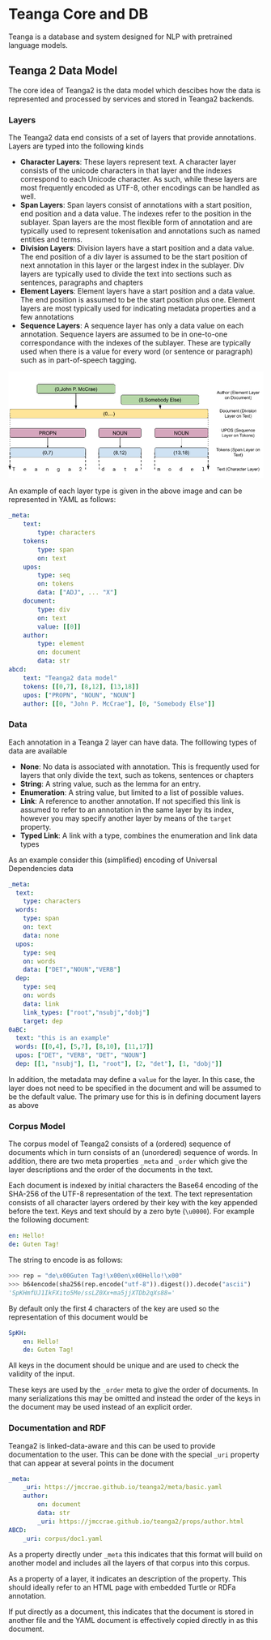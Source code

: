# Teanga Core and DB

Teanga is a database and system designed for NLP with pretrained language
models.

## Teanga 2 Data Model

The core idea of Teanga2 is the data model which descibes how the data is 
represented and processed by services and stored in Teanga2 backends.

### Layers

The Teanga2 data end consists of a set of layers that provide annotations.
Layers are typed into the following kinds

* **Character Layers**: These layers represent text. A character layer consists
of the unicode characters in that layer and the indexes correspond to each
Unicode character. As such, while these layers are most frequently encoded as 
UTF-8, other encodings can be handled as well.
* **Span Layers**: Span layers consist of annotations with a start position,
end position and a data value. The indexes refer to the position in the 
sublayer. Span layers are the most flexible form of annotation and are typically
used to represent tokenisation and annotations such as named entities and terms.
* **Division Layers**: Division layers have a start position and a data value. The end 
position of a div layer is assumed to be the start position of next annotation
in this layer or the largest index in the sublayer. Div layers are typically 
used to divide the text into sections such as sentences, paragraphs and chapters
* **Element Layers**: Element layers have a start position and a data value. The
end position is assumed to be the start position plus one. Element layers are 
most typically used for indicating metadata properties and a few annotations
* **Sequence Layers**: A sequence layer has only a data value on each annotation.
Sequence layers are assumed to be in one-to-one correspondance with the indexes
of the sublayer. These are typically used when there is a value for every 
word (or sentence or paragraph) such as in part-of-speech tagging.

![Examples of Teanga 2 Image Types](docs/img/Teanga_2_Layer_Types.png)

An example of each layer type is given in the above image and can be represented
in YAML as follows:

```yaml
_meta:
    text:
        type: characters
    tokens:
        type: span
        on: text
    upos:
        type: seq
        on: tokens
        data: ["ADJ", ... "X"]
    document:
        type: div
        on: text
        value: [[0]]
    author:
        type: element
        on: document
        data: str
abcd:
    text: "Teanga2 data model"
    tokens: [[0,7], [8,12], [13,18]]
    upos: ["PROPN", "NOUN", "NOUN"]
    author: [[0, "John P. McCrae"], [0, "Somebody Else"]]
```

### Data

Each annotation in a Teanga 2 layer can have data. The folllowing types of data
are available

* **None**: No data is associated with annotation. This is frequently used for
layers that only divide the text, such as tokens, sentences or chapters
* **String**: A string value, such as the lemma for an entry.
* **Enumeration**: A string value, but limited to a list of possible values.
* **Link**: A reference to another annotation. If not specified this link is 
assumed to refer to an annotation in the same layer by its index, however you
may specify another layer by means of the `target` property.
* **Typed Link**: A link with a type, combines the enumeration and link data
types

As an example consider this (simplified) encoding of Universal Dependencies
data

```yaml
_meta:
  text:
    type: characters
  words:
    type: span
    on: text
    data: none
  upos:
    type: seq
    on: words
    data: ["DET","NOUN","VERB"]
  dep:
    type: seq
    on: words
    data: link
    link_types: ["root","nsubj","dobj"]
    target: dep
0aBC:
  text: "this is an example"
  words: [[0,4], [5,7], [8,10], [11,17]]
  upos: ["DET", "VERB", "DET", "NOUN"]
  dep: [[1, "nsubj"], [1, "root"], [2, "det"], [1, "dobj"]]
```

In addition, the metadata may define a `value` for the layer. In this case,
the layer does not need to be specified in the document and will be assumed 
to be the default value. The primary use for this is in defining document
layers as above

### Corpus Model

The corpus model of Teanga2 consists of a (ordered)
sequence of documents which in turn
consists of an (unordered) sequence of words. In addition, there are two meta
properties `_meta` and `_order` which give the layer descriptions and the 
order of the documents in the text.

Each document is indexed by initial characters
the Base64 encoding of the SHA-256 of the UTF-8 representation of the text. The 
text representation consists of all character layers ordered by their key with
the key appended before the text. Keys and text should by a zero byte (`\u0000`). 
For example the following document:

```yaml
en: Hello!
de: Guten Tag!
```

The string to encode is as follows:

```python
>>> rep = "de\x00Guten Tag!\x00en\x00Hello!\x00"
>>> b64encode(sha256(rep.encode("utf-8")).digest()).decode("ascii")
'SpKHmfUJ1IkFXito5Me/ssLZ0Xx+ma5jjXTDb2qXs88='
```

By default only the first 4 characters of the key are used so the representation
of this document would be

```yaml
SpKH:
    en: Hello!
    de: Guten Tag!
```

All keys in the document should be unique and are used to check the validity of
the input. 

These keys are used by the `_order` meta to give the order of documents. In
many serializations this may be omitted and instead the order of the keys in
the document may be used instead of an explicit order.

### Documentation and RDF

Teanga2 is linked-data-aware and this can be used to provide documentation to 
the user. This can be done with the special `_uri` property that can appear at
several points in the document

```yaml
_meta:
    _uri: https://jmccrae.github.io/teanga2/meta/basic.yaml
    author:
        on: document
        data: str
        _uri: https://jmccrae.github.io/teanga2/props/author.html
ABCD:
    _uri: corpus/doc1.yaml
```

As a property directly under `_meta` this indicates that this format will build
on another model and includes all the layers of that corpus into this corpus.

As a property of a layer, it indicates an description of the property. This 
should ideally refer to an HTML page with embedded Turtle or RDFa annotation.

If put directly as a document, this indicates that the document is stored in
another file and the YAML document is effectively copied directly in as this
document.



